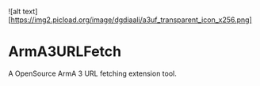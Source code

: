 ![alt text][https://img2.picload.org/image/dgdiaali/a3uf_transparent_icon_x256.png]
# ArmA3URLFetch

A OpenSource ArmA 3 URL fetching extension tool.
